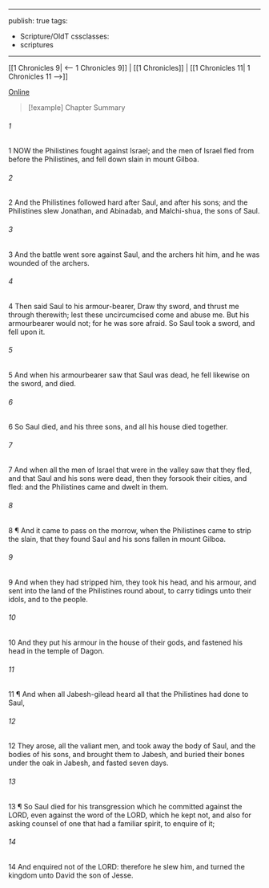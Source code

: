 

---
publish: true
tags:
  - Scripture/OldT
cssclasses:
  - scriptures
---
[[1 Chronicles 9| <-- 1 Chronicles 9]] | [[1 Chronicles]] | [[1 Chronicles 11| 1 Chronicles 11 -->]]

[Online](https://churchofjesuschrist.org/study/scriptures/ot/1-chr/10?lang=eng)

>[!example] Chapter Summary
>
###### 1
1 NOW the Philistines fought against Israel; and the men of Israel fled from before the Philistines, and fell down slain in mount Gilboa.
###### 2
2 And the Philistines followed hard after Saul, and after his sons; and the Philistines slew Jonathan, and Abinadab, and Malchi-shua, the sons of Saul.
###### 3
3 And the battle went sore against Saul, and the archers hit him, and he was wounded of the archers.
###### 4
4 Then said Saul to his armour-bearer, Draw thy sword, and thrust me through therewith; lest these uncircumcised come and abuse me.  But his armourbearer would not; for he was sore afraid.  So Saul took a sword, and fell upon it.
###### 5
5 And when his armourbearer saw that Saul was dead, he fell likewise on the sword, and died.
###### 6
6 So Saul died, and his three sons, and all his house died together.
###### 7
7 And when all the men of Israel that were in the valley saw that they fled, and that Saul and his sons were dead, then they forsook their cities, and fled: and the Philistines came and dwelt in them.
###### 8
8 ¶ And it came to pass on the morrow, when the Philistines came to strip the slain, that they found Saul and his sons fallen in mount Gilboa.
###### 9
9 And when they had stripped him, they took his head, and his armour, and sent into the land of the Philistines round about, to carry tidings unto their idols, and to the people.
###### 10
10 And they put his armour in the house of their gods, and fastened his head in the temple of Dagon.
###### 11
11 ¶ And when all Jabesh-gilead heard all that the Philistines had done to Saul,
###### 12
12 They arose, all the valiant men, and took away the body of Saul, and the bodies of his sons, and brought them to Jabesh, and buried their bones under the oak in Jabesh, and fasted seven days.
###### 13
13 ¶ So Saul died for his transgression which he committed against the LORD, even against the word of the LORD, which he kept not, and also for asking counsel of one that had a familiar spirit, to enquire of it;
###### 14
14 And enquired not of the LORD: therefore he slew him, and turned the kingdom unto David the son of Jesse.



